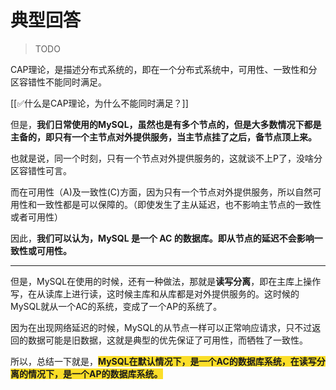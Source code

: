 # 典型回答

> TODO

CAP理论，是描述分布式系统的，即在一个分布式系统中，可用性、一致性和分区容错性不能同时满足。



[[✅什么是CAP理论，为什么不能同时满足？]]



但是，**我们日常使用的MySQL，虽然也是有多个节点的，但是大多数情况下都是主备的，即只有一个主节点对外提供服务，当主节点挂了之后，备节点顶上来。**



也就是说，同一个时刻，只有一个节点对外提供服务的，这就谈不上P了，没啥分区容错性可言。



而在可用性（A)及一致性(C)方面，因为只有一个节点对外提供服务，所以自然可用性和一致性都是可以保障的。（即使发生了主从延迟，也不影响主节点的一致性或者可用性）



因此，**我们可以认为，MySQL 是一个 AC 的数据库。即从节点的延迟不会影响一致性或可用性。**

****

但是，MySQL在使用的时候，还有一种做法，那就是**读写分离**，即在主库上操作写，在从读库上进行读，这时候主库和从库都是对外提供服务的。这时候的MySQL就从一个AC的系统，变成了一个AP的系统了。



因为在出现网络延迟的时候，MySQL的从节点一样可以正常响应请求，只不过返回的数据可能是旧数据，这就是典型的优先保证了可用性，而牺牲了一致性。



所以，总结一下就是，**<font style="background-color:#FBDE28;">MySQL在默认情况下，是一个AC的数据库系统，在读写分离的情况下，是一个AP的数据库系统。</font>**

